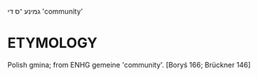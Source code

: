 גמינע
־ס
די
'community'

ETYMOLOGY
===========
Polish gmina; from ENHG gemeine 'community'. 
[Boryś 166; Brückner 146]